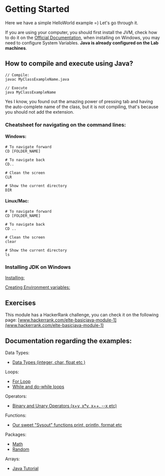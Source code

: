 # Getting Started

Here we have a simple HelloWorld example =) Let's go through it.

If you are using your computer, you should first install the JVM, check how to do it on the  [Official Documentation](https://www.java.com/en/download/help/download_options.xml), when installing on Windows, you may need to configure System Variables. **Java is already configured on the Lab machines**.

## How to compile and execute using Java?

    // Compile:
    javac MyClassExampleName.java

    // Execute
    java MyClassExampleName

Yes I know, you found out the amazing power of pressing tab and having the auto-complete name of the class, but it is not compiling, that's because you should not add the extension.

### Cheatsheet for navigating on the command lines:

#### Windows:

    # To navigate forward
    CD [FOLDER_NAME]

    # To navigate back
    CD..

    # Clean the screen
    CLR     

    # Show the current directory
    DIR


#### Linux/Mac:

    # To navigate forward
    CD [FOLDER_NAME]

    # To navigate back
    CD ..

    # Clean the screen
    clear

    # Show the current directory
    ls

### Installing JDK on Windows

[Installing:](http://docs.oracle.com/javase/7/docs/webnotes/install/windows/jdk-installation-windows.html)

[Creating Environment variables: ](https://www.mkyong.com/java/how-to-set-java_home-on-windows-10/)


## Exercises
This module has a HackerRank challenge, you can check it on the following page: [www.hackerrank.com/elte-basicjava-module-1](www.hackerrank.com/elte-basicjava-module-1)


## Documentation regarding the examples:

Data Types:
* [Data Types (integer, char, float etc )](https://docs.oracle.com/javase/tutorial/java/nutsandbolts/datatypes.html)

Loops:
* [For Loop](https://docs.oracle.com/javase/tutorial/java/nutsandbolts/for.html)
* [While and do-while loops](https://docs.oracle.com/javase/tutorial/java/nutsandbolts/while.html)

Operators:
* [Binary and Unary Operators (x+y, x*y, x++. --x etc)](https://docs.oracle.com/javase/tutorial/java/nutsandbolts/op1.html)

Functions:
* [Our sweet "Sysout" functions print, println, format etc](https://docs.oracle.com/javase/tutorial/essential/io/formatting.html)

Packages:
* [Math](https://docs.oracle.com/javase/8/docs/api/java/lang/Math.html)
* [Random](https://docs.oracle.com/javase/7/docs/api/java/util/Random.html)

Arrays:
* [Java Tutorial](https://docs.oracle.com/javase/tutorial/java/nutsandbolts/arrays.html)
